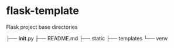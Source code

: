 # flask-template
Flask project base directories 


├── __init__.py
├── README.md
├── static
├── templates
└── venv

